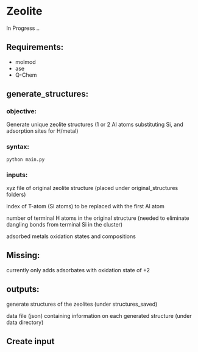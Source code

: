 # Zeolite

In Progress ..

## Requirements:
  - molmod
  - ase 
  - Q-Chem

## generate_structures: 
### objective: 
Generate unique zeolite structures (1 or 2 Al atoms substituting Si, and adsorption sites for H/metal)
### syntax:
`python main.py`
### inputs:
xyz file of original zeolite structure (placed under original_structures folders)

index of T-atom (Si atoms) to be replaced with the first Al atom

number of terminal H atoms in the original structure (needed to eliminate dangling bonds from terminal Si in the cluster)

adsorbed metals oxidation states and compositions

## Missing:
currently only adds adsorbates with oxidation state of +2

## outputs:
generate structures of the zeolites (under structures_saved)

data file (json) containing information on each generated structure (under data directory)


## Create input
    
    
    



